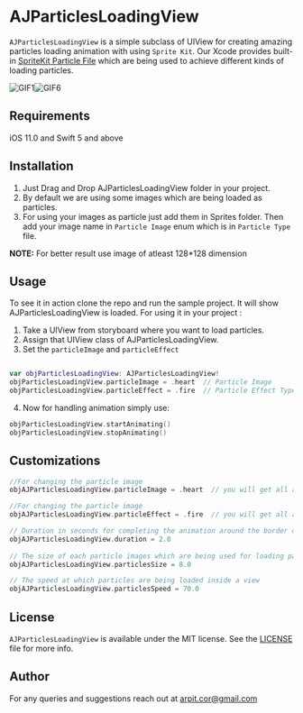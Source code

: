 # AJParticlesLoadingView

`AJParticlesLoadingView` is a simple subclass of UIView for creating amazing particles loading animation with using `Sprite Kit`. Our Xcode provides built-in [SpriteKit Particle File](http://help.apple.com/xcode/mac/current/#/dev9eed16018) which are being used to achieve different kinds of loading particles.  


![GIF1](https://media.giphy.com/media/QYkCuYIGBcV6TpJF36/source.gif)![GIF6](https://media.giphy.com/media/WsF7Pi5rfc3mvEChUL/source.gif)


## Requirements
iOS 11.0 and Swift 5 and above

## Installation
1. Just Drag and Drop AJParticlesLoadingView folder in your project.
2. By default we are using some images which are being loaded as particles.
3. For using your images as particle just add them in Sprites folder. Then add your image name in `Particle Image` enum which is in `Particle Type` file.

**NOTE:** For better result use image of atleast 128*128 dimension

## Usage
To see it in action clone the repo and run the sample project. It will show AJParticlesLoadingView is loaded.
For using it in your project :
1. Take a UIView from storyboard where you want to load particles.
2. Assign that UIView class of AJParticlesLoadingView.
3. Set the `particleImage` and `particleEffect`

```swift

var objParticlesLoadingView: AJParticlesLoadingView!  
objParticlesLoadingView.particleImage = .heart  // Particle Image
objParticlesLoadingView.particleEffect = .fire  // Particle Effect Type
```
4. Now for handling animation simply use:
```swift
objParticlesLoadingView.startAnimating()
objParticlesLoadingView.stopAnimating()
```

## Customizations

```swift
//For changing the particle image 
objAJParticlesLoadingView.particleImage = .heart  // you will get all added image here

//For changing the particle image 
objAJParticlesLoadingView.particleEffect = .fire  // you will get all added animations here

// Duration in seconds for completing the animation around the border of a view
objAJParticlesLoadingView.duration = 2.0
    
// The size of each particle images which are being used for loading particles
objAJParticlesLoadingView.particlesSize = 8.0

// The speed at which particles are being loaded inside a view
objAJParticlesLoadingView.particlesSpeed = 70.0
```

## License

`AJParticlesLoadingView` is available under the MIT license. See the [LICENSE](LICENSE) file for more info.

## Author
For any queries and suggestions reach out at arpit.cor@gmail.com

